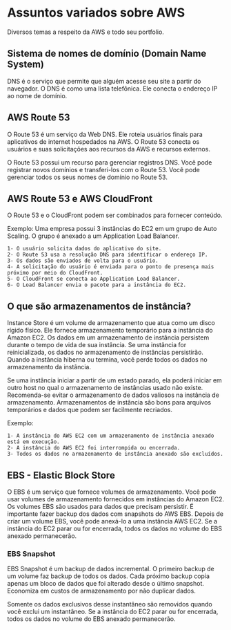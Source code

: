 # Assuntos variados sobre AWS

Diversos temas a respeito da AWS e todo seu portfolio.

## Sistema de nomes de domínio (Domain Name System)

DNS é o serviço que permite que alguém acesse seu site a partir do navegador. O DNS é como uma lista telefônica. Ele conecta o endereço IP ao nome de domínio.

## AWS Route 53

O Route 53 é um serviço da Web DNS. Ele roteia usuários finais para aplicativos de internet hospedados na AWS. O Route 53 conecta os usuários e suas solicitações aos recursos da AWS e recursos externos.

O Route 53 possui um recurso para gerenciar registros DNS. Você pode registrar novos domínios e transferi-los com o Route 53. Você pode gerenciar todos os seus nomes de domínio no Route 53.

## AWS Route 53 e AWS CloudFront

O Route 53 e o CloudFront podem ser combinados para fornecer conteúdo. 

Exemplo: Uma empresa possui 3 instâncias do EC2 em um grupo de Auto Scaling. O grupo é anexado a um Application Load Balancer.

    1- O usuário solicita dados do aplicativo do site.
    2- O Route 53 usa a resolução DNS para identificar o endereço IP.
    3- Os dados são enviados de volta para o usuário.
    4- A solicitação do usuário é enviada para o ponto de presença mais próximo por meio do CloudFront.
    5- O CloudFront se conecta ao Application Load Balancer.
    6- O Load Balancer envia o pacote para a instância do EC2.

## O que são armazenamentos de instância?

Instance Store é um volume de armazenamento que atua como um disco rígido físico. Ele fornece armazenamento temporário para a instância do Amazon EC2. Os dados em um armazenamento de instância persistem durante o tempo de vida de sua instância. Se uma instância for reinicializada, os dados no armazenamento de instâncias persistirão. Quando a instância hiberna ou termina, você perde todos os dados no armazenamento da instância.

Se uma instância iniciar a partir de um estado parado, ela poderá iniciar em outro host no qual o armazenamento de instâncias usado não existe. Recomenda-se evitar o armazenamento de dados valiosos na instância de armazenamento. Armazenamentos de instância são bons para arquivos temporários e dados que podem ser facilmente recriados.

Exemplo:

    1- A instância do AWS EC2 com um armazenamento de instância anexado está em execução.
    2- A instância do AWS EC2 foi interrompida ou encerrada.
    3- Todos os dados no armazenamento de instância anexado são excluídos.

## EBS - Elastic Block Store

O EBS é um serviço que fornece volumes de armazenamento. Você pode usar volumes de armazenamento fornecidos em instâncias do Amazon EC2. Os volumes EBS são usados para dados que precisam persistir. É importante fazer backup dos dados com snapshots do AWS EBS. Depois de criar um volume EBS, você pode anexá-lo a uma instância AWS EC2. Se a instância do EC2 parar ou for encerrada, todos os dados no volume do EBS anexado permanecerão.

### EBS Snapshot

EBS Snapshot é um backup de dados incremental. O primeiro backup de um volume faz backup de todos os dados. Cada próximo backup copia apenas um bloco de dados que foi alterado desde o último snapshot. Economiza em custos de armazenamento por não duplicar dados.

Somente os dados exclusivos desse instantâneo são removidos quando você exclui um instantâneo. Se a instância do EC2 parar ou for encerrada, todos os dados no volume do EBS anexado permanecerão.